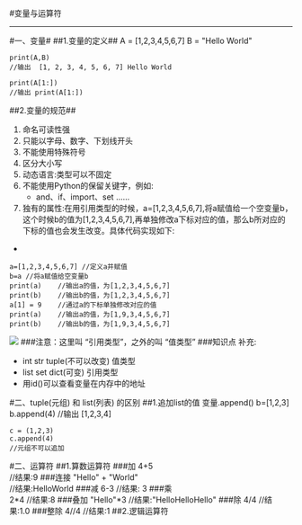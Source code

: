 #变量与运算符

----------
#一、变量#
##1.变量的定义##
	A = [1,2,3,4,5,6,7]
	B = "Hello World"
    
    print(A,B)
    //输出  [1, 2, 3, 4, 5, 6, 7] Hello World
    
    print(A[1:])
    //输出 print(A[1:])
##2.变量的规范##
1. 命名可读性强
2. 只能以字母、数字、下划线开头
3. 不能使用特殊符号
4. 区分大小写
5. 动态语言:类型可以不固定
6. 不能使用Python的保留关键字，例如:
	- and、if、import、set ......
7. 独有的属性:在用引用类型的时候，a=[1,2,3,4,5,6,7],将a赋值给一个空变量b，这个时候b的值为[1,2,3,4,5,6,7],再单独修改a下标对应的值，那么b所对应的下标的值也会发生改变。具体代码实现如下:

-  
    
	a=[1,2,3,4,5,6,7] //定义a并赋值
	b=a	//将a赋值给空变量b
	print(a)	//输出a的值，为[1,2,3,4,5,6,7]
	print(b)	//输出b的值，为[1,2,3,4,5,6,7]
	a[1] = 9	//通过a的下标单独修改对应的值
	print(a)	//输出a的值，为[1,9,3,4,5,6,7]
	print(b)	//输出b的值，为[1,9,3,4,5,6,7]
  

![](https://i.imgur.com/ENlZJKV.png)
###注意：这里叫 “引用类型”，之外的叫  “值类型”
###知识点 补充:
- int str tuple(不可以改变) 值类型
- list set dict(可变) 引用类型
- 用id()可以查看变量在内存中的地址

#二、tuple(元组) 和 list(列表) 的区别
##1.追加list的值 变量.append() 
	b=[1,2,3]
	b.append(4)
	//输出 [1,2,3,4]

	c = (1,2,3)
	c.append(4)
	//元组不可以追加
    
#二、运算符
##1.算数运算符
###加 
	4+5  
	//结果:9
###连接
	"Hello" + "World"	
	//结果:HelloWorld
###减 
	6-3 
	//结果: 3
###乘	 
	2*4 
	//结果:8
###叠加
	"Hello"*3
	//结果:"HelloHelloHello"
###除
	4/4
	//结果:1.0
###整除
	4//4
	//结果:1
##2.逻辑运算符